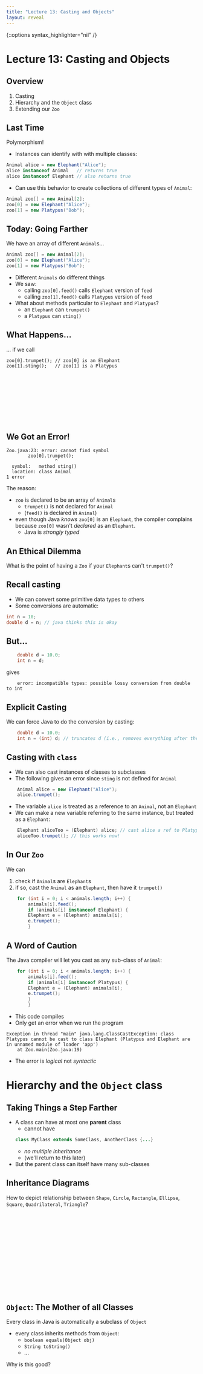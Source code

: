 ```yaml
---
title: "Lecture 13: Casting and Objects"
layout: reveal
---
```

{::options syntax_highlighter="nil" /}

# Lecture 13: Casting and Objects

## Overview

1. Casting 
2. Hierarchy and the `Object` class
3. Extending our `Zoo`

## Last Time

Polymorphism!

- Instances can identify with with multiple classes:

```java
Animal alice = new Elephant("Alice");
alice instanceof Animal   // returns true
alice instanceof Elephant // also returns true
```

- Can use this behavior to create collections of different types of `Animal`:

```java
Animal zoo[] = new Animal[2];
zoo[0] = new Elephant("Alice");
zoo[1] = new Platypus("Bob");
```

## Today: Going Farther

We have an array of different `Animal`s...

```java
Animal zoo[] = new Animal[2];
zoo[0] = new Elephant("Alice");
zoo[1] = new Platypus("Bob");
```

- Different `Animals` do different things
- We saw:
    + calling `zoo[0].feed()` calls `Elephant` version of `feed`
	+ calling `zoo[1].feed()` calls `Platypus` version of `feed`
- What about methods particular to `Elephant` and `Platypus`?
    + an `Elephant` can `trumpet()`
	+ a `Platypus` can `sting()`

## What Happens...

... if we call

```
zoo[0].trumpet(); // zoo[0] is an Elephant
zoo[1].sting();   // zoo[1] is a Platypus
```

<div style="margin-bottom: 12em"></div>

## We Got an Error!

```text
Zoo.java:23: error: cannot find symbol
		zoo[0].trumpet();
		          ^
  symbol:   method sting()
  location: class Animal
1 error
```

The reason:

- `zoo` is declared to be an array of `Animal`s
    + `trumpet()` is not declared for `Animal`
	+ (`feed()` is declared in `Animal`)
- even though Java *knows* `zoo[0]` is an `Elephant`, the compiler complains because `zoo[0]` wasn't *declared* as an `Elephant`.
    + Java is *strongly typed*
	
## An Ethical Dilemma

What is the point of having a `Zoo` if your `Elephant`s can't `trumpet()`?

## Recall casting

- We can convert some primitive data types to others
- Some conversions are automatic:

```java
int n = 10;
double d = n; // java thinks this is okay
```

## But...

```java
    double d = 10.0;
    int n = d; 
```
gives 
```text
    error: incompatible types: possible lossy conversion from double to int
```

## Explicit Casting

We can force Java to do the conversion by casting:

```java
    double d = 10.0;
    int n = (int) d; // truncates d (i.e., removes everything after the decimal)
```

## Casting with `class`

- We can also cast instances of classes to subclasses
- The following gives an error since `sting` is not defined for `Animal`
```java
    Animal alice = new Elephant("Alice");
    alice.trumpet();
```
- The variable `alice` is treated as a reference to an `Animal`, not an `Elephant`
- We can make a new variable referring to the same instance, but treated as a `Elephant`:

```java
    Elephant aliceToo = (Elephant) alice; // cast alice a ref to Platypus
    aliceToo.trumpet(); // this works now!
```

## In Our `Zoo`

We can 

1. check if `Animal`s are `Elephant`s
2. if so, cast the `Animal` as an `Elephant`, then have it `trumpet()`

```java
	for (int i = 0; i < animals.length; i++) {
	    animals[i].feed();
	    if (animals[i] instanceof Elephant) {
		Elephant e = (Elephant) animals[i];
		e.trumpet();
	    }
```

## A Word of Caution

The Java compiler will let you cast as any sub-class of `Animal`:

```java
	for (int i = 0; i < animals.length; i++) {
	    animals[i].feed();
	    if (animals[i] instanceof Platypus) {
		Elephant e = (Elephant) animals[i];
		e.trumpet();
	    }
        }
```

- This code compiles
- Only get an error when we run the program

```text
Exception in thread "main" java.lang.ClassCastException: class Platypus cannot be cast to class Elephant (Platypus and Elephant are in unnamed module of loader 'app')
	at Zoo.main(Zoo.java:19)
```

- The error is *logical* not *syntactic*

# Hierarchy and the `Object` class

## Taking Things a Step Farther

- A class can have at most one **parent** class
    + cannot have 
	```java
	class MyClass extends SomeClass, AnotherClass {...}
	```
	+ *no multiple inheritance*
	+ (we'll return to this later)
- But the parent class can itself have many sub-classes

## Inheritance Diagrams

How to depict relationship between `Shape`, `Circle`, `Rectangle`, `Ellipse`, `Square`, `Quadrilateral`, `Triangle`?

<div style="margin-bottom: 18em"></div>

## `Object`: The Mother of all Classes

Every class in Java is automatically a subclass of `Object`

- every class inherits methods from `Object`:
    + `boolean equals(Object obj)`
	+ `String toString()`
	+ ...
	
Why is this good?

<div style="margin-bottom: 8em"></div>

<!-- ## Why is `Object` Inheritance Good? -->

<!-- *Every* class in Java has methods -->

<!-- -  `boolean equals(Object obj)` -->
<!-- -  `String toString()` -->
<!-- -  ... -->

<!-- You can always *assume* these methods are there -->

<!-- ## Example of Usefulness -->

<!-- This following code is *guaranteed* to compile -->

<!-- ```java -->
<!-- MyClass a = new MyClass(); -->
<!-- MyClass b = new MyClass(); -->

<!-- if (a.equals(b)) { -->
<!--     // do something -->
<!-- } -->

<!-- System.out.println("a = " + a); // prints a.toString() -->
<!-- ``` -->

<!-- But you might want to override default behavior here! -->

<!-- - default `a.equals(b)` is equivalent to `a == b` -->
<!-- - default `a.toString()` prints address (not meaningful) -->

<!-- ## Example with `Animal`s -->

<!-- - Implement `equals` method -->
<!--     + `public boolean equals (Object obj)` -->
<!--     + when are two `Animal`s equal? -->
<!-- - Implement `toString` method -->
<!--     + how to represent an `Animal` in text? -->
<!-- - Test `toString` with the `ObjectTester` -->

<!-- ## Up Next -->

<!-- Extending our `Zoo` -->

<!-- - `Animal[] zoo = new Animal[size]` requires us to know the size of our zoo in advance -->
<!-- - What if we don't know the size in advance? -->
<!-- - What if we want to add/remove animals? -->

<!-- How can we make our `Zoo` more *dynamic*? -->

<!-- <div style="margin-bottom: 8em"></div> -->


